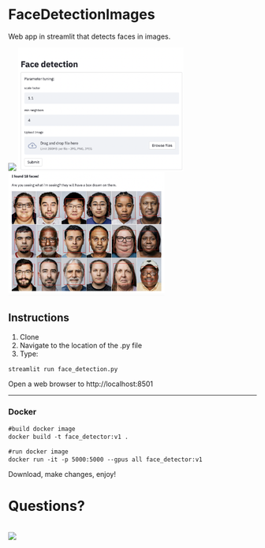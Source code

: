 # FaceDetectionImages
Web app in streamlit that detects faces in images. 

<img src="https://github.com/user-attachments/assets/c93ed387-536d-4a6b-aae9-f7f378b7793d" height="150">


<img src="images/Intro.png" height="250">
<img src="images/results.png" height="250">

## Instructions

1. Clone
2. Navigate to the location of the .py file
3. Type:
```
streamlit run face_detection.py
```


Open a web browser to http://localhost:8501

<hr>

### Docker
```
#build docker image
docker build -t face_detector:v1 .
```

```
#run docker image
docker run -it -p 5000:5000 --gpus all face_detector:v1
```
Download, make changes, enjoy!

# Questions?
<br>
<img src="https://github.com/user-attachments/assets/710669b1-49b7-4936-834c-c523781db754"  height="150">
